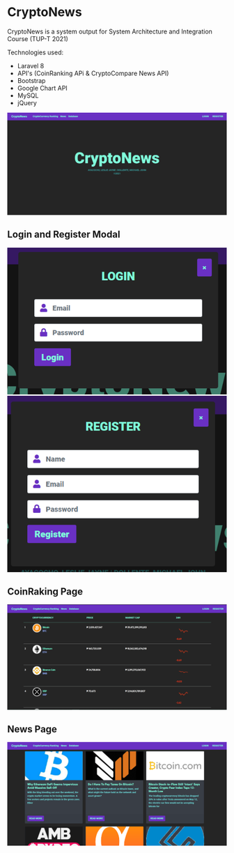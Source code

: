# CryptoNews

CryptoNews is a system output for System Architecture and Integration Course (TUP-T 2021)

Technologies used:
- Laravel 8
- API's (CoinRanking APi & CryptoCompare News API)
- Bootstrap
- Google Chart API
- MySQL
- jQuery


![alt text](https://github.com/LeslieAyacocho/API-cryptosnews/blob/main/images/main.PNG)


## Login and Register Modal

![alt text](https://github.com/LeslieAyacocho/API-cryptosnews/blob/main/images/login.PNG)
![alt text](https://github.com/LeslieAyacocho/API-cryptosnews/blob/main/images/register.PNG)

## CoinRaking Page
![alt text](https://github.com/LeslieAyacocho/API-cryptosnews/blob/main/images/ranking.PNG)


## News Page

![alt text](https://github.com/LeslieAyacocho/API-cryptosnews/blob/main/images/news.PNG)

